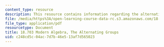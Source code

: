 ```yaml
---
content_type: resource
description: This resource contains information regarding the alternating groups.
file: /media/https%3A/open-learning-course-data-rc.s3.amazonaws.com/18-703-modern-algebra-spring-2013/c248cd5c04ac7d7b46e513af7d565023_MIT18_703S13_pra_l_11.pdf
file_type: application/pdf
resourcetype: Document
title: 18.703 Modern Algebra, The Alternating Groups
uid: c248cd5c-04ac-7d7b-46e5-13af7d565023
---
```

